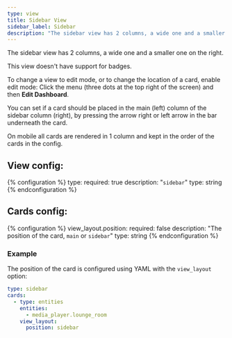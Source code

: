 ```yaml
---
type: view
title: Sidebar View
sidebar_label: Sidebar
description: "The sidebar view has 2 columns, a wide one and a smaller one on the right."
---
```


The sidebar view has 2 columns, a wide one and a smaller one on the right.

This view doesn't have support for badges.

To change a view to edit mode, or to change the location of a card, enable edit mode:
Click the menu (three dots at the top right of the screen) and then **Edit Dashboard**.

You can set if a card should be placed in the main (left) column of the sidebar column (right), by pressing the arrow right or left arrow in the bar underneath the card.

On mobile all cards are rendered in 1 column and kept in the order of the cards in the config.

## View config:

{% configuration %}
type:
  required: true
  description: "`sidebar`"
  type: string
{% endconfiguration %}

## Cards config:

{% configuration %}
view_layout.position:
  required: false
  description: "The position of the card, `main` or `sidebar`"
  type: string
{% endconfiguration %}

### Example

The position of the card is configured using YAML with the `view_layout` option:

```yaml
type: sidebar
cards:
  - type: entities
    entities: 
      - media_player.lounge_room
    view_layout:
      position: sidebar
```
